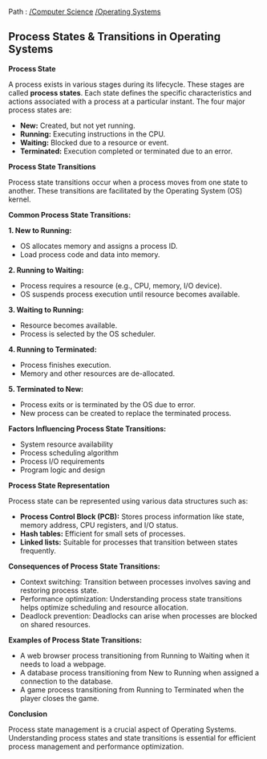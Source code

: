 Path : [/Computer Science](../../index.md) [/Operating Systems](../index.md)
## Process States & Transitions in Operating Systems

**Process State**

A process exists in various stages during its lifecycle. These stages are called **process states**. Each state defines the specific characteristics and actions associated with a process at a particular instant. The four major process states are:

* **New:** Created, but not yet running.
* **Running:** Executing instructions in the CPU.
* **Waiting:** Blocked due to a resource or event.
* **Terminated:** Execution completed or terminated due to an error.


**Process State Transitions**

Process state transitions occur when a process moves from one state to another. These transitions are facilitated by the Operating System (OS) kernel. 

**Common Process State Transitions:**

**1. New to Running:**
- OS allocates memory and assigns a process ID. 
- Load process code and data into memory.

**2. Running to Waiting:**
- Process requires a resource (e.g., CPU, memory, I/O device).
- OS suspends process execution until resource becomes available.

**3. Waiting to Running:**
- Resource becomes available.
- Process is selected by the OS scheduler.

**4. Running to Terminated:**
- Process finishes execution.
- Memory and other resources are de-allocated.

**5. Terminated to New:**
- Process exits or is terminated by the OS due to error.
- New process can be created to replace the terminated process.


**Factors Influencing Process State Transitions:**

- System resource availability
- Process scheduling algorithm
- Process I/O requirements
- Program logic and design


**Process State Representation**

Process state can be represented using various data structures such as:

* **Process Control Block (PCB):** Stores process information like state, memory address, CPU registers, and I/O status.
* **Hash tables:** Efficient for small sets of processes.
* **Linked lists:** Suitable for processes that transition between states frequently.


**Consequences of Process State Transitions:**

- Context switching: Transition between processes involves saving and restoring process state.
- Performance optimization: Understanding process state transitions helps optimize scheduling and resource allocation.
- Deadlock prevention: Deadlocks can arise when processes are blocked on shared resources.


**Examples of Process State Transitions:**

- A web browser process transitioning from Running to Waiting when it needs to load a webpage.
- A database process transitioning from New to Running when assigned a connection to the database.
- A game process transitioning from Running to Terminated when the player closes the game.


**Conclusion**

Process state management is a crucial aspect of Operating Systems. Understanding process states and state transitions is essential for efficient process management and performance optimization.
